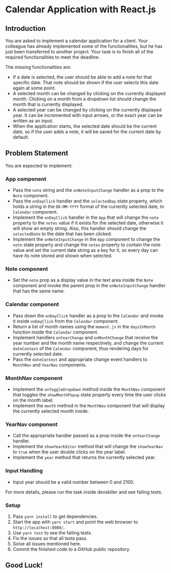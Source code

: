 # Calendar Application with React.js

## Introduction

You are asked to implement a calendar application for a client. Your colleague has already implemented some of the functionalities, but he has just been transferred to another project. Your task is to finish all of the required functionalities to meet the deadline.

The missing functionalities are:
* If a date is selected, the user should be able to add a note for that specific date. That note should be shown if the user selects this date again at some point.
* A selected month can be changed by clicking on the currently displayed month. Clicking on a month from a dropdown list should change the month that is currently displayed.
* A selected year can be changed by clicking on the currently displayed year. It can be incremented with input arrows, or the exact year can be written as an input.
* When the application starts, the selected date should be the current date, so if the user adds a note, it will be saved for the current date by default.

## Problem Statement

You are expected to implement:

### App component
* Pass the `note` string and the `onNoteInputChange` handler as a prop to the `Note` component.
* Pass the `onDayClick` handler and the `selectedDay` state property, which holds a string in the `DD-MM-YYYY` format of the currently selected date, to `Calendar` component.
* Implement the `onDayClick` handler in the `App` that will change the `note` property to the `notes` value if it exists for the selected date, otherwise it will show an empty string. Also, this handler should change the `selectedDate` to the date that has been clicked.
* Implement the `onNoteInputChange` in the `App` component to change the `note` state property and change the `notes` property to contain the note value and set the current date string as a key for it, so every day can have its note stored and shown when selected.

### Note component
* Set the `note` prop as a display value in the text area inside the `Note` component and invoke the parent prop in the `onNoteInputChange` handler that has the same name.

### Calendar component
* Pass down the `onDayClick` handler as a prop to the `Calendar` and invoke it inside `onDayClick` from the `Calendar` component.
* Return a list of month names using the `moment.js` in the `daysInMonth` function inside the `Calendar` component.
* Implement handlers `onYearChange` and `onMonthChange` that receive the year number and the month name respectively, and change the current `dateContext` of the `Calendar` component, thus rendering days for currently selected date.
* Pass the `dateContext` and appropriate change event handlers to `MonthNav` and `YearNav` components.

### MonthNav component
* Implement the `onToggleDropdown` method inside the `MonthNav` component that toggles the `showMonthPopup` state property every time the user clicks on the month label.
* Implement the `month` method in the `MonthNav` component that will display the currently selected month inside.

### YearNav component
* Call the appropriate handler passed as a prop inside the `onYearChange` handler.
* Implement the `showYearEditor` method that will change the `showYearNav` to `true` when the user double clicks on the year label.
* Implement the `year` method that returns the currently selected year.

### Input Handling
* Input year should be a valid number between 0 and 2100.

For more details, please run the task inside devskiller and see failing tests.

### Setup
1. Pass `yarn install` to get dependencies.
2. Start the app with `yarn start` and point the web browser to `http://localhost:8080/`.
3. Use `yarn test` to see the failing tests.
4. Fix the issues so that all tests pass.
5. Solve all issues mentioned here.
6. Commit the finished code to a GitHub public repository.

## Good Luck!

